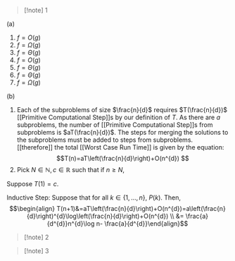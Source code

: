 >[!note] 1

(a) 
1. $f=O(g)$
2. $f=\Omega(g)$
3. $f=\Theta(g)$
4. $f=O(g)$
5. $f=\Theta(g)$
6. $f=\Theta(g)$
7. $f=\Omega(g)$

(b)
1. Each of the subproblems of size $\frac{n}{d}$ requires $T(\frac{n}{d})$ [[Primitive Computational Step]]s by our definition of $T$. As there are $a$ subproblems, the number of [[Primitive Computational Step]]s from subproblems is $aT(\frac{n}{d})$. The steps for merging the solutions to the subproblems must be added to steps from subproblems. [[therefore]] the total [[Worst Case Run Time]] is given by the equation: $$T(n)=aT\left(\frac{n}{d}\right)+O(n^{d}) $$
2. Pick $N\in \mathbb{N}, c\in \mathbb{R}$ such that if $n≥N$, 

Suppose $T(1)=c$.

Inductive Step: Suppose that for all $k\in\{1,\ldots,n\}$, $P(k)$.
Then, $$\begin{align} T(n+1)&=aT\left(\frac{n}{d}\right)+O(n^{d})=a\left(\frac{n}{d}\right)^{d}\log\left(\frac{n}{d}\right)+O(n^{d}) \\ &= \frac{a}{d^{d}}n^{d}\log n- \frac{a}{d^{d}}\end{align}$$

>[!note] 2


>[!note] 3


